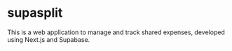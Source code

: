 # supasplit

This is a web application to manage and track shared expenses, developed using Next.js and Supabase.
